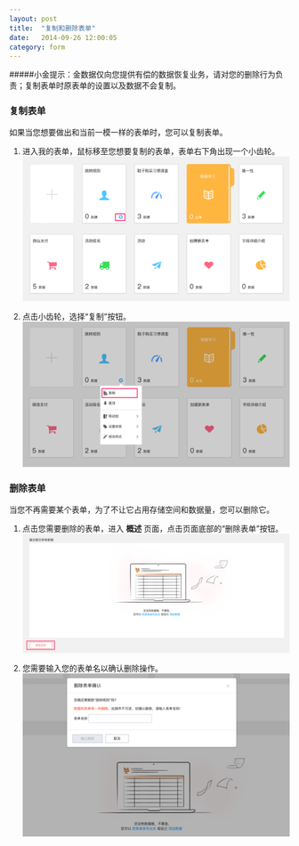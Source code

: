 ```yaml
---
layout: post
title:  "复制和删除表单"
date:   2014-09-26 12:00:05
category: form
---
```


#####小金提示：金数据仅向您提供有偿的数据恢复业务，请对您的删除行为负责；复制表单时原表单的设置以及数据不会复制。

### 复制表单

如果当您想要做出和当前一模一样的表单时，您可以复制表单。

1. 进入我的表单，鼠标移至您想要复制的表单，表单右下角出现一个小齿轮。
    ![](/images/copy-form-1.png)

2. 点击小齿轮，选择“复制”按钮。
	![](/images/copy-form-2.png)

### 删除表单

当您不再需要某个表单，为了不让它占用存储空间和数据量，您可以删除它。

1. 点击您需要删除的表单，进入 **概述** 页面，点击页面底部的“删除表单”按钮。
	![](/images/delete-form-1.png)

2. 您需要输入您的表单名以确认删除操作。
	![](/images/delete-form-2.png)
